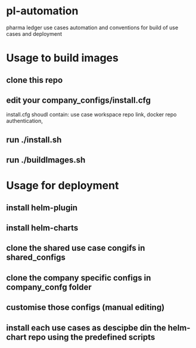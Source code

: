 # pl-automation
pharma ledger use cases automation and conventions for build of use cases and deployment


# Usage to build images
## clone this repo
## edit your company_configs/install.cfg 
   install.cfg shoudl contain: use case workspace repo link, docker repo authentication, 

## run ./install.sh
## run ./buildImages.sh


# Usage for deployment
## install helm-plugin 
## install helm-charts
## clone the shared use case congifs in  shared_configs
## clone the company specific configs in company_confg folder 
## customise those configs (manual editing)
## install each use cases as descipbe din the helm-chart repo using the predefined scripts

 

